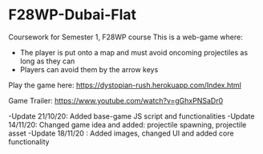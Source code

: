 # F28WP-Dubai-Flat
Coursework for Semester 1, F28WP course
This is a web-game where:
- The player is put onto a map and must avoid oncoming projectiles as long as they can 
- Players can avoid them by the arrow keys

Play the game here: https://dystopian-rush.herokuapp.com/Index.html

Game Trailer: https://www.youtube.com/watch?v=gGhxPNSaDr0

-Update 21/10/20: Added base-game JS script and functionalities
-Update 14/11/20: Changed game idea and added: projectile spawning, projectile asset
-Update 18/11/20 : Added images, changed UI and added core functionality 
